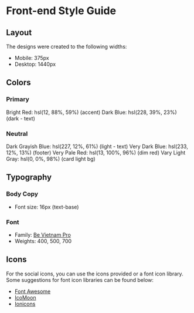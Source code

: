 # Front-end Style Guide

## Layout

The designs were created to the following widths:

- Mobile: 375px
- Desktop: 1440px

## Colors

### Primary

Bright Red: hsl(12, 88%, 59%) (accent)
Dark Blue: hsl(228, 39%, 23%) (dark - text)

### Neutral

Dark Grayish Blue: hsl(227, 12%, 61%) (light - text)
Very Dark Blue: hsl(233, 12%, 13%) (footer)
Very Pale Red: hsl(13, 100%, 96%) (dim red)
Vary Light Gray: hsl(0, 0%, 98%) (card light bg)

## Typography

### Body Copy

- Font size: 16px (text-base)

### Font

- Family: [Be Vietnam Pro](https://fonts.google.com/specimen/Be+Vietnam+Pro)
- Weights: 400, 500, 700

## Icons

For the social icons, you can use the icons provided or a font icon library. Some suggestions for font icon libraries can be found below:

- [Font Awesome](https://fontawesome.com)
- [IcoMoon](https://icomoon.io)
- [Ionicons](https://ionicons.com)
